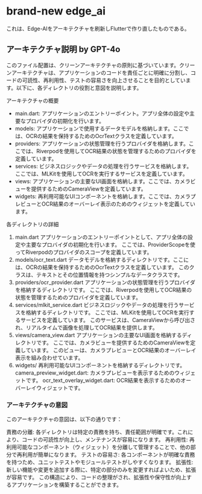 # brand-new edge_ai

これは、Edge-AIをアーキテクチャを刷新しFlutterで作り直したものである。  

## アーキテクチャ説明 by GPT-4o

このファイル配置は、クリーンアーキテクチャの原則に基づいています。クリーンアーキテクチャは、アプリケーションのコードを責任ごとに明確に分割し、コードの可読性、再利用性、テストの容易さを向上させることを目的としています。以下に、各ディレクトリの役割と意図を説明します。

アーキテクチャの概要
- main.dart: アプリケーションのエントリーポイント。アプリ全体の設定や主要なプロバイダの初期化を行います。
- models: アプリケーションで使用するデータモデルを格納します。ここでは、OCRの結果を保持するためのOcrTextクラスを定義しています。
- providers: アプリケーションの状態管理を行うプロバイダを格納します。ここでは、Riverpodを使用してOCR結果の状態を管理するためのプロバイダを定義しています。
- services: ビジネスロジックやデータの処理を行うサービスを格納します。ここでは、MLKitを使用してOCRを実行するサービスを定義しています。
- views: アプリケーションの主要なUI画面を格納します。ここでは、カメラビューを提供するためのCameraViewを定義しています。
- widgets: 再利用可能なUIコンポーネントを格納します。ここでは、カメラプレビューとOCR結果のオーバーレイ表示のためのウィジェットを定義しています。

各ディレクトリの詳細
1. main.dart
アプリケーションのエントリーポイントとして、アプリ全体の設定や主要なプロバイダの初期化を行います。
ここでは、ProviderScopeを使ってRiverpodのプロバイダのスコープを定義しています。
2. models/ocr_text.dart
データモデルを格納するディレクトリです。ここには、OCRの結果を保持するためのOcrTextクラスを定義しています。
このクラスは、テキストとその位置情報を持つシンプルなデータクラスです。
3. providers/ocr_provider.dart
アプリケーションの状態管理を行うプロバイダを格納するディレクトリです。
ここでは、Riverpodを使用してOCR結果の状態を管理するためのプロバイダを定義しています。
4. services/mlkit_service.dart
ビジネスロジックやデータの処理を行うサービスを格納するディレクトリです。
ここでは、MLKitを使用してOCRを実行するサービスを定義しています。
このサービスは、CameraViewから呼び出され、リアルタイムで画像を処理してOCR結果を提供します。
5. views/camera_view.dart
アプリケーションの主要なUI画面を格納するディレクトリです。
ここでは、カメラビューを提供するためのCameraViewを定義しています。
このビューは、カメラプレビューとOCR結果のオーバーレイ表示を組み合わせています。
6. widgets/
再利用可能なUIコンポーネントを格納するディレクトリです。
camera_preview_widget.dart:
カメラプレビューを表示するためのウィジェットです。
ocr_text_overlay_widget.dart:
OCR結果を表示するためのオーバーレイウィジェットです。

### アーキテクチャの意図

このアーキテクチャの意図は、以下の通りです：

責務の分離: 各ディレクトリは特定の責務を持ち、責任範囲が明確です。これにより、コードの可読性が向上し、メンテナンスが容易になります。
再利用性: 再利用可能なコンポーネント（ウィジェット）を分離して管理することで、他の部分で再利用が簡単になります。
テストの容易さ: 各コンポーネントが明確な責務を持つため、ユニットテストやモジュールテストがしやすくなります。
拡張性: 新しい機能や変更を追加する際に、特定の部分のみを変更すればよいため、拡張が容易です。
この構造により、コードの整理がされ、拡張性や保守性が向上するアプリケーションを構築することができます。
